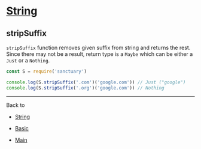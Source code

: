 # [String](../README.md)

## stripSuffix

`stripSuffix` function removes given suffix from string and returns the rest. Since there may not be a result, return type is a `Maybe` which can be either a `Just` or a `Nothing`.

```js
const S = require('sanctuary')

console.log(S.stripSuffix('.com')('google.com')) // Just ("google")
console.log(S.stripSuffix('.org')('google.com')) // Nothing
```

----------

Back to

- [String](README.md)

- [Basic](../README.md)

- [Main](../../README.md)

